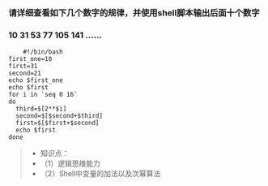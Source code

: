 ### 请详细查看如下几个数字的规律，并使用shell脚本输出后面十个数字
### 10 31 53 77 105 141 ......
    	#!/bin/bash
	first_one=10
	first=31
	second=21
	echo $first_one
	echo $first
	for i in `seq 0 16`
	do
	  third=$[2**$i]
	  second=$[$second+$third]
	  first=$[$first+$second]
	  echo $first
	done

> * 知识点：
> * （1）逻辑思维能力
> * （2）Shell中变量的加法以及次幂算法
